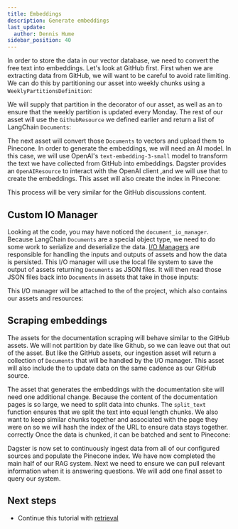 ```yaml
---
title: Embeddings
description: Generate embeddings
last_update:
  author: Dennis Hume
sidebar_position: 40
---
```


In order to store the data in our vector database, we need to convert the free text into embeddings. Let's look at GitHub first. First when we are extracting data from GitHub, we will want to be careful to avoid rate limiting. We can do this by partitioning our asset into weekly chunks using a `WeeklyPartitionsDefinition`:

<CodeExample path="docs_projects/project_ask_ai_dagster/project_ask_ai_dagster/assets/ingestion.py" language="python" lineStart="11" lineEnd="13"/>

We will supply that partition in the decorator of our asset, as well as an <PyObject section="assets" module="dagster" object="AutomationCondition" /> to ensure that the weekly partition is updated every Monday. The rest of our asset will use the `GithubResource` we defined earlier and return a list of LangChain `Documents`:

<CodeExample path="docs_projects/project_ask_ai_dagster/project_ask_ai_dagster/assets/ingestion.py" language="python" lineStart="15" lineEnd="53"/>

The next asset will convert those `Documents` to vectors and upload them to Pinecone. In order to generate the embeddings, we will need an AI model. In this case, we will use OpenAI's `text-embedding-3-small` model to transform the text we have collected from GitHub into embeddings. Dagster provides an `OpenAIResource` to interact with the OpenAI client ,and we will use that to create the embeddings. This asset will also create the index in Pinecone:

<CodeExample path="docs_projects/project_ask_ai_dagster/project_ask_ai_dagster/assets/ingestion.py" language="python" lineStart="55" lineEnd="125"/>

This process will be very similar for the GitHub discussions content.

## Custom IO Manager
Looking at the code, you may have noticed the `document_io_manager`. Because LangChain `Documents` are a special object type, we need to do some work to serialize and deserialize the data. [I/O Managers](/guides/build/io-managers/) are responsible for handling the inputs and outputs of assets and how the data is persisted. This I/O manager will use the local file system to save the output of assets returning `Documents` as JSON files. It will then read those JSON files back into `Documents` in assets that take in those inputs:

<CodeExample path="docs_projects/project_ask_ai_dagster/project_ask_ai_dagster/definitions.py" language="python" lineStart="13" lineEnd="44"/>

This I/O manager will be attached to the <PyObject section="definitions" module="dagster" object="Definitions" /> of the project, which also contains our assets and resources:

<CodeExample path="docs_projects/project_ask_ai_dagster/project_ask_ai_dagster/definitions.py" language="python" lineStart="55" lineEnd="65"/>


## Scraping embeddings

The assets for the documentation scraping will behave similar to the GitHub assets. We will not partition by date like Github, so we can leave out that out of the asset. But like the GitHub assets, our ingestion asset will return a collection of `Documents` that will be handled by the I/O manager. This asset will also include the <PyObject section="assets" module="dagster" object="AutomationCondition" /> to update data on the same cadence as our GitHub source.

The asset that generates the embeddings with the documentation site will need one additional change. Because the content of the documentation pages is so large, we need to split data into chunks. The `split_text` function ensures that we split the text into equal length chunks. We also want to keep similar chunks together and associated with the page they were on so we will hash the index of the URL to ensure data stays together. correctly Once the data is chunked, it can be batched and sent to Pinecone:

<CodeExample path="docs_projects/project_ask_ai_dagster/project_ask_ai_dagster/assets/ingestion.py" language="python" lineStart="395" lineEnd="410"/>

Dagster is now set to continuously ingest data from all of our configured sources and populate the Pinecone index. We have now completed the main half of our RAG system. Next we need to ensure we can pull relevant information when it is answering questions. We will add one final asset to query our system.

## Next steps

- Continue this tutorial with [retrieval](retrieval)

